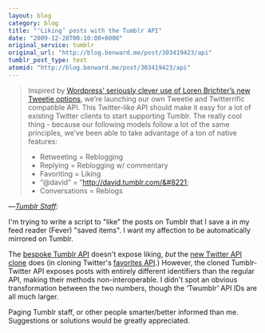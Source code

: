 ```yaml
---
layout: blog
category: blog
title: "‘Liking’ posts with the Tumblr API"
date: "2009-12-28T00:10:00+0000"
original_service: tumblr
original_url: "http://blog.benward.me/post/303419423/api"
tumblr_post_type: text
atomid: "http://blog.benward.me/post/303419423/api"
---
```

> Inspired by <a href="http://en.blog.wordpress.com/2009/12/12/twitter-api/">Wordpress&#8217; seriously clever use of Loren Brichter&#8217;s new Tweetie options</a>, we&#8217;re launching our own Tweetie and Twitterrific compatible API. This Twitter-like API should make it easy for a lot of existing Twitter clients to start supporting Tumblr.
> The really cool thing - because our following models follow a lot of the same principles, we&#8217;ve been able to take advantage of a ton of native features:
>
> * Retweeting = Reblogging
> * Replying = Reblogging w/ commentary
> * Favoriting = Liking
> * &#8220;@david&#8221; = &#8221;http://david.tumblr.com/&#8221;
> * Conversations = Reblogs

—<cite><a href="http://staff.tumblr.com/post/287703110/api" class="tumblr_blog">Tumblr Staff</a>:</cite>

I'm trying to write a script to "like" the posts on Tumblr that I save a in my feed reader (Fever) "saved items". I want my affection to be automatically mirrored on Tumblr.

The [bespoke Tumblr API](http://www.tumblr.com/docs/api) doesn't expose liking, _but_ the [new Twitter API clone](http://staff.tumblr.com/post/287703110/api) does (in cloning Twitter's [favorites API](http://apiwiki.twitter.com/Twitter-REST-API-Method%3A-favorites%C2%A0create).) However, the cloned Tumblr-Twitter API exposes posts with entirely different identifiers than the regular API, making their methods non-interoperable. I didn't spot an obvious transformation between the two numbers, though the ‘Twumblr’ API IDs are all much larger.

Paging Tumblr staff, or other people smarter/better informed than me. Suggestions or solutions would be greatly appreciated.